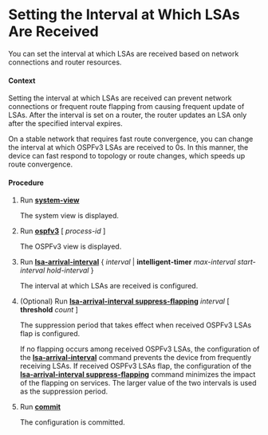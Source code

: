 Setting the Interval at Which LSAs Are Received
===============================================

You can set the interval at which LSAs are received based on network connections and router resources.

#### Context

Setting the interval at which LSAs are received can prevent network connections or frequent route flapping from causing frequent update of LSAs. After the interval is set on a router, the router updates an LSA only after the specified interval expires.

On a stable network that requires fast route convergence, you can change the interval at which OSPFv3 LSAs are received to 0s. In this manner, the device can fast respond to topology or route changes, which speeds up route convergence.


#### Procedure

1. Run [**system-view**](cmdqueryname=system-view)
   
   
   
   The system view is displayed.
2. Run [**ospfv3**](cmdqueryname=ospfv3) [ *process-id* ]
   
   
   
   The OSPFv3 view is displayed.
3. Run [**lsa-arrival-interval**](cmdqueryname=lsa-arrival-interval) { *interval* | **intelligent-timer** *max-interval* *start-interval* *hold-interval* }
   
   
   
   The interval at which LSAs are received is configured.
4. (Optional) Run [**lsa-arrival-interval suppress-flapping**](cmdqueryname=lsa-arrival-interval+suppress-flapping) *interval* [ **threshold** *count* ]
   
   
   
   The suppression period that takes effect when received OSPFv3 LSAs flap is configured.
   
   
   
   If no flapping occurs among received OSPFv3 LSAs, the configuration of the [**lsa-arrival-interval**](cmdqueryname=lsa-arrival-interval) command prevents the device from frequently receiving LSAs. If received OSPFv3 LSAs flap, the configuration of the [**lsa-arrival-interval suppress-flapping**](cmdqueryname=lsa-arrival-interval+suppress-flapping) command minimizes the impact of the flapping on services. The larger value of the two intervals is used as the suppression period.
5. Run [**commit**](cmdqueryname=commit)
   
   
   
   The configuration is committed.